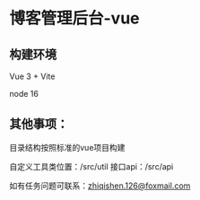 
# 博客管理后台-vue
## 构建环境
Vue 3 + Vite 

node 16 

## 其他事项：
目录结构按照标准的vue项目构建

自定义工具类位置：/src/util
接口api：/src/api

如有任务问题可联系：zhiqishen.126@foxmail.com